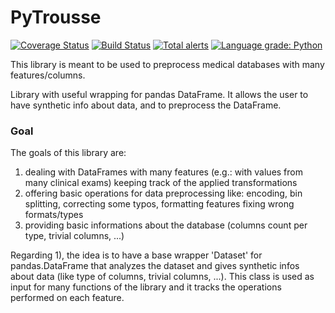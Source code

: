# PyTrousse

[![Coverage Status](https://coveralls.io/repos/github/HK3-Lab-Team/pytrousse/badge.svg?branch=coveralls)](https://coveralls.io/github/HK3-Lab-Team/pytrousse?branch=master)
[![Build Status](https://travis-ci.com/HK3-Lab-Team/pytrousse.svg?branch=master)](https://travis-ci.com/HK3-Lab-Team/pytrousse)
[![Total alerts](https://img.shields.io/lgtm/alerts/g/HK3-Lab-Team/pytrousse.svg?logo=lgtm&logoWidth=18)](https://lgtm.com/projects/g/HK3-Lab-Team/pytrousse/alerts/)
[![Language grade: Python](https://img.shields.io/lgtm/grade/python/g/HK3-Lab-Team/pytrousse.svg?logo=lgtm&logoWidth=18)](https://lgtm.com/projects/g/HK3-Lab-Team/pytrousse/context:python)

This library is meant to be used to preprocess medical databases with many features/columns.

Library with useful wrapping for pandas DataFrame. It allows the user to have synthetic info about data, and to preprocess the DataFrame.


### Goal
The goals of this library are:
1. dealing with DataFrames with many features (e.g.: with values from many clinical exams) keeping track of 
the applied transformations
2. offering basic operations for data preprocessing like: encoding, bin splitting, correcting some typos, 
formatting features fixing wrong formats/types
3. providing basic informations about the database (columns count per type, trivial columns, ...)

Regarding 1), the idea is to have a base wrapper 'Dataset' for pandas.DataFrame that analyzes the dataset 
and gives synthetic infos about data (like type of columns, trivial columns, ...).
This class is used as input for many functions of the library and it tracks the operations performed on each feature.
